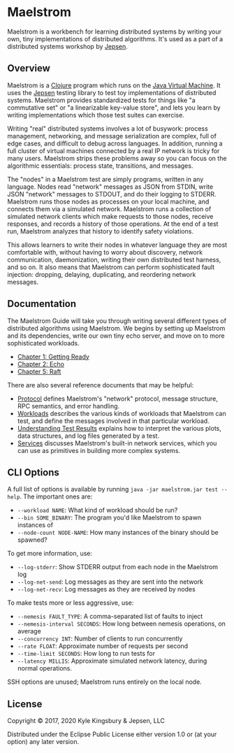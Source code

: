 # Maelstrom

Maelstrom is a workbench for learning distributed systems by writing your own,
tiny implementations of distributed algorithms. It's used as a part of a
distributed systems workshop by [Jepsen](https://jepsen.io/training).

## Overview

Maelstrom is a [Clojure](https://clojure.org/) program which runs on the [Java
Virtual Machine](https://en.wikipedia.org/wiki/Java_virtual_machine). It uses
the [Jepsen](https://github.com/jepsen-io/jepsen) testing library to test toy
implementations of distributed systems. Maelstrom provides standardized tests
for things like "a commutative set" or "a linearizable key-value store", and
lets you learn by writing implementations which those test suites can
exercise.

Writing "real" distributed systems involves a lot of busywork: process
management, networking, and message serialization are complex, full of edge
cases, and difficult to debug across languages. In addition, running a full
cluster of virtual machines connected by a real IP network is tricky for many
users. Maelstrom strips these problems away so you can focus on the algorithmic
essentials: process state, transitions, and messages.

The "nodes" in a Maelstrom test are simply programs, written in any language.
Nodes read "network" messages as JSON from STDIN, write JSON "network" messages
to STDOUT, and do their logging to STDERR. Maelstrom runs those nodes as
processes on your local machine, and connects them via a simulated network.
Maelstrom runs a collection of simulated network clients which make requests to
those nodes, receive responses, and records a history of those operations. At
the end of a test run, Maelstrom analyzes that history to identify safety
violations.

This allows learners to write their nodes in whatever language they are most
comfortable with, without having to worry about discovery, network
communication, daemonization, writing their own distributed test harness, and
so on. It also means that Maelstrom can perform sophisticated fault injection:
dropping, delaying, duplicating, and reordering network messages.

## Documentation

The Maelstrom Guide will take you through writing several different types of
distributed algorithms using Maelstrom. We begins by setting up Maelstrom and
its dependencies, write our own tiny echo server, and move on to more
sophisticated workloads.

- [Chapter 1: Getting Ready](doc/01-getting-ready/index.md)
- [Chapter 2: Echo](doc/02-echo/index.md)
- [Chapter 5: Raft](doc/05-raft/index.md)

There are also several reference documents that may be helpful:

- [Protocol](doc/protocol.md) defines Maelstrom's "network" protocol, message
  structure, RPC semantics, and error handling.
- [Workloads](doc/workloads.md) describes the various kinds of workloads that
  Maelstrom can test, and define the messages involved in that particular
  workload.
- [Understanding Test Results](doc/results.md) explains how to interpret the
  various plots, data structures, and log files generated by a test.
- [Services](doc/services.md) discusses Maelstrom's built-in network services,
  which you can use as primitives in building more complex systems.

## CLI Options

A full list of options is available by running `java -jar maelstrom.jar test
--help`. The important ones are:

- `--workload NAME`: What kind of workload should be run?
- `--bin SOME_BINARY`: The program you'd like Maelstrom to spawn instances of
- `--node-count NODE-NAME`: How many instances of the binary should be spawned?

To get more information, use:

- `--log-stderr`: Show STDERR output from each node in the Maelstrom log
- `--log-net-send`: Log messages as they are sent into the network
- `--log-net-recv`: Log messages as they are received by nodes

To make tests more or less aggressive, use:

- `--nemesis FAULT_TYPE`: A comma-separated list of faults to inject
- `--nemesis-interval SECONDS`: How long between nemesis operations, on average
- `--concurrency INT`: Number of clients to run concurrently
- `--rate FLOAT`: Approximate number of requests per second
- `--time-limit SECONDS`: How long to run tests for
- `--latency MILLIS`: Approximate simulated network latency, during normal
  operations.

SSH options are unused; Maelstrom runs entirely on the local node.

## License

Copyright © 2017, 2020 Kyle Kingsbury & Jepsen, LLC

Distributed under the Eclipse Public License either version 1.0 or (at
your option) any later version.
